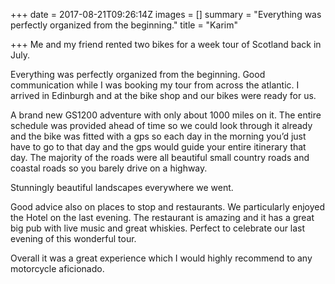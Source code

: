 +++
date = 2017-08-21T09:26:14Z
images = []
summary = "Everything was perfectly organized from the beginning."
title = "Karim"

+++
Me and my friend rented two bikes for a week tour of Scotland back in July. 

Everything was perfectly organized from the beginning. Good communication while I was booking my tour from across the atlantic. I arrived in Edinburgh and at the bike shop and our bikes were ready for us. 

A brand new GS1200 adventure with only about 1000 miles on it. The entire schedule was provided ahead of time so we could look through it already and the bike was fitted with a gps so each day in the morning you’d just have to go to that day and the gps would guide your entire itinerary that day. The majority of the roads were all beautiful small country roads and coastal roads so you barely drive on a highway. 

Stunningly beautiful landscapes everywhere we went. 

Good advice also on places to stop and restaurants. We particularly enjoyed the Hotel on the last evening. The restaurant is amazing and it has a great big pub with live music and great whiskies. Perfect to celebrate our last evening of this wonderful tour. 

Overall it was a great experience which I would highly recommend to any motorcycle aficionado.